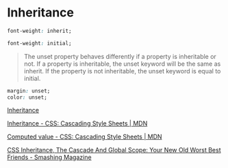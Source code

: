 # Inheritance

```css
font-weight: inherit;
```

```css
font-weight: initial;
```

> The unset property behaves differently if a property is inheritable or not. If a property is inheritable, the unset keyword will be the same as inherit. If the property is not inheritable, the unset keyword is equal to initial.

```css
margin: unset;
color: unset;
```

[Inheritance](https://web.dev/learn/css/inheritance/)

[Inheritance - CSS: Cascading Style Sheets | MDN](https://developer.mozilla.org/en-US/docs/Web/CSS/inheritance)

[Computed value - CSS: Cascading Style Sheets | MDN](https://developer.mozilla.org/en-US/docs/Web/CSS/computed_value)

[CSS Inheritance, The Cascade And Global Scope: Your New Old Worst Best Friends - Smashing Magazine](https://www.smashingmagazine.com/2016/11/css-inheritance-cascade-global-scope-new-old-worst-best-friends/)